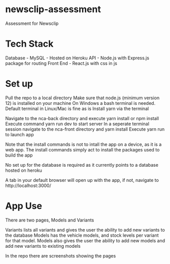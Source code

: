 # newsclip-assessment
Assessment for Newsclip


# Tech Stack
Database - MySQL - Hosted on Heroku
API - Node.js with Express.js package for routing
Front End - React.js with css in js


# Set up
Pull the repo to a local directory
Make sure that node.js (minimum version 12) is installed on your machine
On Windows a bash terminal is needed. Default terminal in Linux/Mac is fine as is
Install yarn via the terminal

Navigate to the nca-back directory and execute yarn install or npm install
Execute command yarn run dev to start server
In a seperate terminal session navigate to the nca-front directory and yarn install
Execute yarn run to launch app

Note that the install commands is not to intall the app on a device, as it is a web app. 
The install commands simply act to install the packages used to build the app

No set up for the database is required as it currently points to a database hosted on heroku

A tab in your default browser will open up with the app, if not, navigate to http://localhost:3000/


# App Use
There are two pages, Models and Variants

Variants lists all variants and gives the user the ability to add new variants to the database
Models has the vehicle models, and stock levels per variant for that model.
Models also gives the user the ability to add new models and add new variants to existing models

In the repo there are screenshots showing the pages
